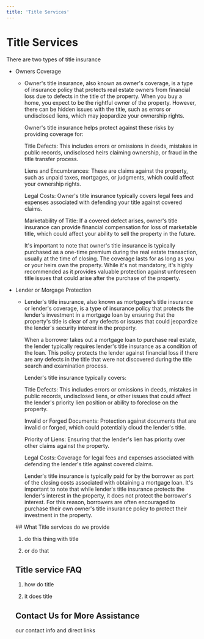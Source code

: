 ```yaml
---
title: 'Title Services'
---
```

# Title Services

There are two types of title insurance 
<ul>
<li>Owners Coverage</li>
<ul>
<li>
Owner's title insurance, also known as owner's coverage, is a type of insurance policy that protects real estate owners from financial loss due to defects in the title of the property. When you buy a home, you expect to be the rightful owner of the property. However, there can be hidden issues with the title, such as errors or undisclosed liens, which may jeopardize your ownership rights.

Owner's title insurance helps protect against these risks by providing coverage for:

Title Defects: This includes errors or omissions in deeds, mistakes in public records, undisclosed heirs claiming ownership, or fraud in the title transfer process.

Liens and Encumbrances: These are claims against the property, such as unpaid taxes, mortgages, or judgments, which could affect your ownership rights.

Legal Costs: Owner's title insurance typically covers legal fees and expenses associated with defending your title against covered claims.

Marketability of Title: If a covered defect arises, owner's title insurance can provide financial compensation for loss of marketable title, which could affect your ability to sell the property in the future.

It's important to note that owner's title insurance is typically purchased as a one-time premium during the real estate transaction, usually at the time of closing. The coverage lasts for as long as you or your heirs own the property. While it's not mandatory, it's highly recommended as it provides valuable protection against unforeseen title issues that could arise after the purchase of the property.</li>
</ul>

<li>Lender or Morgage Protection</li>
<ul>
<li>
Lender's title insurance, also known as mortgagee's title insurance or lender's coverage, is a type of insurance policy that protects the lender's investment in a mortgage loan by ensuring that the property's title is clear of any defects or issues that could jeopardize the lender's security interest in the property.

When a borrower takes out a mortgage loan to purchase real estate, the lender typically requires lender's title insurance as a condition of the loan. This policy protects the lender against financial loss if there are any defects in the title that were not discovered during the title search and examination process.

Lender's title insurance typically covers:

Title Defects: This includes errors or omissions in deeds, mistakes in public records, undisclosed liens, or other issues that could affect the lender's priority lien position or ability to foreclose on the property.

Invalid or Forged Documents: Protection against documents that are invalid or forged, which could potentially cloud the lender's title.

Priority of Liens: Ensuring that the lender's lien has priority over other claims against the property.

Legal Costs: Coverage for legal fees and expenses associated with defending the lender's title against covered claims.

Lender's title insurance is typically paid for by the borrower as part of the closing costs associated with obtaining a mortgage loan. It's important to note that while lender's title insurance protects the lender's interest in the property, it does not protect the borrower's interest. For this reason, borrowers are often encouraged to purchase their own owner's title insurance policy to protect their investment in the property.</li>
</ul>
## What Title services do we provide

1. do this thing with title

2. or do that

## Title service FAQ

1. how do title

2. it does title

## Contact Us for More Assistance

our contact info and direct links


